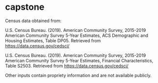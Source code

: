 # capstone

Census data obtained from:

U.S. Census Bureau. (2019). American Community Survey, 2015-2019 American Community Survey 5-Year Estimates, ACS Demographic and Housing Estimates, Table DP05. Retrieved from https://data.census.gov/cedsci/

U.S. Census Bureau. (2019). American Community Survey, 2015-2019 American Community Survey 5-Year Estimates, Financial Characteristics, Table S2503. Retrieved from https://data.census.gov/cedsci/

Other inputs contain propriety information and are not available publicly.
